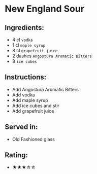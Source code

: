 # New England Sour

## Ingredients:
- 4 cl `vodka`
- 1 cl `maple syrup`
- 8 cl `grapefruit juice`
- 2 dashes `Angostura Aromatic Bitters`
- 8 `ice cubes`

## Instructions:
- Add Angostura Aromatic Bitters
- Add vodka
- Add maple syrup
- Add ice cubes and stir
- Add grapefruit juice

## Served in:
- Old Fashioned glass

## Rating:
- ★★★☆☆